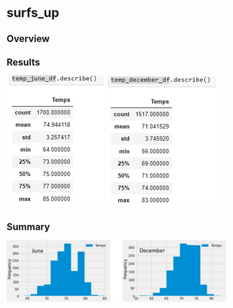 # surfs_up

## Overview

## Results

![This is an image](/June_summary.jpg)
![This is an image](/December_summary.jpg)


## Summary

![This is an image](/Temp_plot.jpg)
